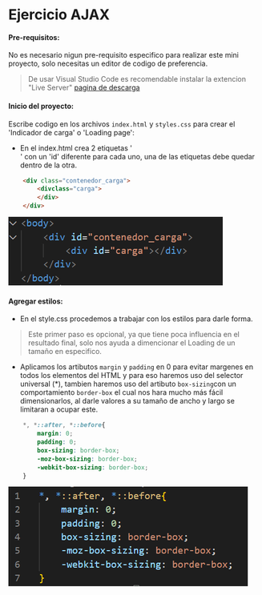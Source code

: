 # Ejercicio AJAX

#### Pre-requisitos:
No es necesario nigun pre-requisito especifico para realizar este mini proyecto, solo necesitas un editor de codigo de preferencia.

> De usar Visual Studio Code es recomendable instalar la extencion "Live Server" [pagina de descarga](https://marketplace.visualstudio.com/items?itemName=ritwickdey.LiveServer)


#### Inicio del proyecto:
Escribe codigo en los archivos `index.html` y `styles.css` para crear el 'Indicador de carga' o 'Loading page':

- En el index.html crea 2 etiquetas '<div>' con un 'id' diferente para cada uno, una de las etiquetas debe quedar dentro de la otra.

```html
    <div class="contenedor_carga">
        <divclass="carga">
        </div>
    </div>
```
![img](./img/01-html.png)

#### Agregar estilos:
- En el style.css procedemos a trabajar con los estilos para darle forma.

> Este primer paso es opcional, ya que tiene poca influencia en el resultado final, solo nos ayuda a dimencionar el Loading de un tamaño en especifico.

* Aplicamos los artibutos `margin` y `padding` en 0 para evitar margenes en todos los elementos del HTML y para eso haremos uso del selector universal (*), tambien haremos uso del artibuto `box-sizing`con un comportamiento `border-box` el cual nos hara mucho más fácil dimensionarlos, al darle valores a su tamaño de ancho y largo se limitaran a ocupar este.

```css
    *, *::after, *::before{
        margin: 0;
        padding: 0;
        box-sizing: border-box;
        -moz-box-sizing: border-box;
        -webkit-box-sizing: border-box;
    }
```
![img](./img/02-css-step-1.png)



